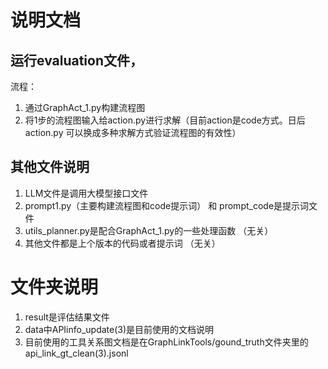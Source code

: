 # 说明文档
## 运行evaluation文件，
流程：
1. 通过GraphAct_1.py构建流程图
2. 将1步的流程图输入给action.py进行求解（目前action是code方式。日后action.py 可以换成多种求解方式验证流程图的有效性）
## 其他文件说明
1. LLM文件是调用大模型接口文件
2. prompt1.py（主要构建流程图和code提示词） 和 prompt_code是提示词文件
3. utils_planner.py是配合GraphAct_1.py的一些处理函数 （无关）
4. 其他文件都是上个版本的代码或者提示词 （无关）
   
# 文件夹说明
1. result是评估结果文件
2. data中APIinfo_update(3)是目前使用的文档说明
3. 目前使用的工具关系图文档是在GraphLinkTools/gound_truth文件夹里的api_link_gt_clean(3).jsonl

   
